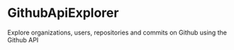 # GithubApiExplorer
Explore organizations, users, repositories and commits on Github using the Github API
